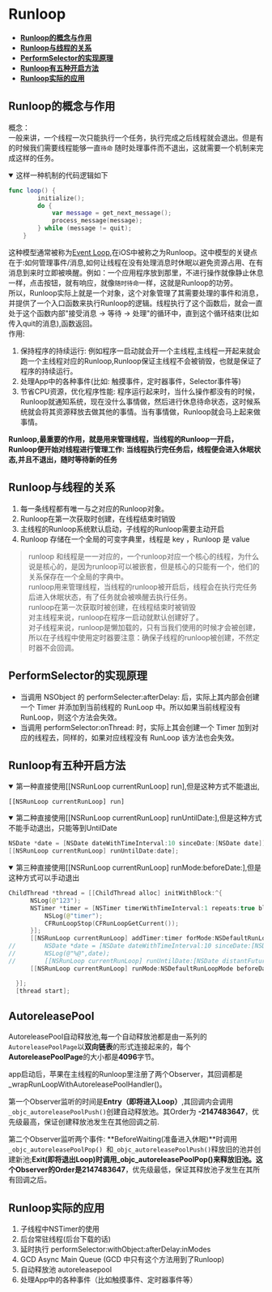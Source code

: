 # Runloop

- **[Runloop的概念与作用](#runloop的概念与作用)**
- **[Runloop与线程的关系](#runloop与线程的关系)**
- **[PerformSelector的实现原理](#performSelector的实现原理)**
- **[Runloop有五种开启方法](#runloop有五种开启方法)**
- **[Runloop实际的应用](#runloop实际的应用)**


## Runloop的概念与作用
概念：  
一般来讲，一个线程一次只能执行一个任务，执行完成之后线程就会退出。但是有的时候我们需要线程能够一直``待命`` 随时处理事件而不退出，这就需要一个机制来完成这样的任务。
<details open>
  <summary>这样一种机制的代码逻辑如下</summary>

```swift
func loop() {	
		initialize();
		do {
			var message = get_next_message();
			process_message(message);
		} while (message != quit);
	}
```
这种模型通常被称为[Event Loop](
http://en.wikipedia.org/wiki/Event_loop),在iOS中被称之为Runloop。这中模型的关键点在于:如何管理事件/消息,如何让线程在没有处理消息时休眠以避免资源占用、在有消息到来时立即被唤醒。例如：一个应用程序放到那里，不进行操作就像静止休息一样，点击按钮，就有响应，就像``随时待命``一样，这就是Runloop的功劳。  
所以，Runloop实际上就是一个对象，这个对象管理了其需要处理的事件和消息，并提供了一个入口函数来执行Runloop的逻辑。线程执行了这个函数后，就会一直处于这个函数内部"接受消息 -> 等待 -> 处理"的循环中，直到这个循环结束(比如传入quit的消息),函数返回。	
作用:		
1. 保持程序的持续运行: 例如程序一启动就会开一个主线程,主线程一开起来就会跑一个主线程对应的Runloop,Runloop保证主线程不会被销毁，也就是保证了程序的持续运行。	
2. 处理App中的各种事件(比如: 触摸事件，定时器事件，Selector事件等)	
3. 节省CPU资源，优化程序性能: 程序运行起来时，当什么操作都没有的时候，Runloop就通知系统，现在没什么事情做，然后进行休息待命状态，这时候系统就会将其资源释放去做其他的事情。当有事情做，Runloop就会马上起来做事情。	

**Runloop,最重要的作用，就是用来管理线程，当线程的Runloop一开启，Runloop便开始对线程进行管理工作: 当线程执行完任务后，线程便会进入休眠状态,并且不退出，随时等待新的任务**
## Runloop与线程的关系
1. 每一条线程都有唯一与之对应的Runloop对象。
2. Runloop在第一次获取时创建，在线程结束时销毁
3. 主线程的Runloop系统默认启动，子线程的Runloop需要主动开启
4. Runloop 存储在一个全局的可变字典里，线程是 key ，Runloop 是 value 

> runloop 和线程是一一对应的，一个runloop对应一个核心的线程，为什么说是核心的，是因为runloop可以被嵌套，但是核心的只能有一个，他们的关系保存在一个全局的字典中。	
> runloop用来管理线程，当线程的runloop被开启后，线程会在执行完任务后进入休眠状态，有了任务就会被唤醒去执行任务。	
> runloop在第一次获取时被创建，在线程结束时被销毁	
	对主线程来说，runloop在程序一启动就默认创建好了。	
	对子线程来说，runloop是懒加载的，只有当我们使用的时候才会被创建，所以在子线程中使用定时器要注意：确保子线程的runloop被创建，不然定时器不会回调。		



## PerformSelector的实现原理
* 当调用 NSObject 的 performSelecter:afterDelay: 后，实际上其内部会创建一个 Timer 并添加到当前线程的 RunLoop 中。所以如果当前线程没有 RunLoop，则这个方法会失效。		
* 当调用 performSelector:onThread: 时，实际上其会创建一个 Timer 加到对应的线程去，同样的，如果对应线程没有 RunLoop 该方法也会失效。

## Runloop有五种开启方法	 
<details open>
  <summary>第一种直接使用[[NSRunLoop currentRunLoop] run],但是这种方式不能退出,</summary>
  
  ```
  [[NSRunLoop currentRunLoop] run]
  
  ```	
  </details>	
  
  <details open>
  <summary>第二种直接使用[[NSRunLoop currentRunLoop] runUntilDate:],但是这种方式不能手动退出，只能等到UntilDate</summary>
  
  ```swift
  NSDate *date = [NSDate dateWithTimeInterval:10 sinceDate:[NSDate date]];
  [[NSRunLoop currentRunLoop] runUntilDate:date];
  ```	
  </details>	
  
  <details open>
  <summary>第三种直接使用[[NSRunLoop currentRunLoop] runMode:beforeDate:],但是这种方式可以手动退出</summary>
  
  ```swift
  ChildThread *thread = [[ChildThread alloc] initWithBlock:^{
        NSLog(@"123");
        NSTimer *timer = [NSTimer timerWithTimeInterval:1 repeats:true block:^(NSTimer * _Nonnull timer) {
            NSLog(@"timer");
            CFRunLoopStop(CFRunLoopGetCurrent());
        }];
        [[NSRunLoop currentRunLoop] addTimer:timer forMode:NSDefaultRunLoopMode];
//        NSDate *date = [NSDate dateWithTimeInterval:10 sinceDate:[NSDate date]];
//        NSLog(@"%@",date);
//        [[NSRunLoop currentRunLoop] runUntilDate:[NSDate distantFuture]];
        [[NSRunLoop currentRunLoop] runMode:NSDefaultRunLoopMode beforeDate:[NSDate distantFuture]];

    }];
    [thread start];
  ```	
  </details>	


## AutoreleasePool
AutoreleasePool自动释放池,每一个自动释放池都是由一系列的```AutoreleasePoolPage```以**双向链表**的形式连接起来的，每个**AutoreleasePoolPage**的大小都是**4096**字节。

app启动后，苹果在主线程的Runloop里注册了两个Observer，其回调都是_wrapRunLoopWithAutoreleasePoolHandler()。

第一个Observer监听的时间是**Entry（即将进入Loop）**,其回调内会调用```_objc_autoreleasePoolPush()```创建自动释放池。其Order为 **-2147483647**，优先级最高，保证创建释放池发生在其他回调之前.

第二个Observer监听两个事件: **BeforeWaiting(准备进入休眠)**时调用```_objc_autoreleasePoolPop() ```和```_objc_autoreleasePoolPush()```释放旧的池并创建新池;**Exit(即将退出Loop)**时调用**_objc_autoreleasePoolPop()**来释放旧池。这个Observer的Order是**2147483647**，优先级最低，保证其释放池子发生在其所有回调之后。

## Runloop实际的应用
1. 子线程中NSTimer的使用
2. 后台常驻线程(后台下载的话)
3. 延时执行 performSelector:withObject:afterDelay:inModes
4. GCD Async Main Queue (GCD 中只有这个方法用到了Runloop)
5. 自动释放池 autoreleasepool
6. 处理App中的各种事件（比如触摸事件、定时器事件等）

